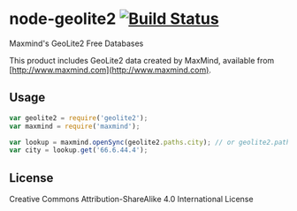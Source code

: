 node-geolite2 [![Build Status](https://travis-ci.org/runk/node-geolite2.png)](https://travis-ci.org/runk/node-geolite2)
========

Maxmind's GeoLite2 Free Databases

This product includes GeoLite2 data created by MaxMind, available from [http://www.maxmind.com](http://www.maxmind.com).


## Usage

```javascript
var geolite2 = require('geolite2');
var maxmind = require('maxmind');

var lookup = maxmind.openSync(geolite2.paths.city); // or geolite2.paths.country or geolite2.paths.asn
var city = lookup.get('66.6.44.4');
```

## License

Creative Commons Attribution-ShareAlike 4.0 International License
